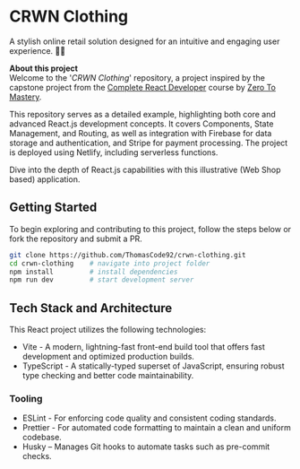 # CRWN Clothing

A stylish online retail solution designed for an intuitive and engaging user experience. 👔👗

**About this project**<br />
Welcome to the '_CRWN Clothing_' repository, a project inspired by the capstone project from the [Complete React Developer](https://www.udemy.com/course/complete-react-developer-zero-to-mastery/) course by [Zero To Mastery](https://zerotomastery.io/).

This repository serves as a detailed example, highlighting both core and advanced React.js development concepts. It covers Components, State Management, and Routing, as well as integration with Firebase for data storage and authentication, and Stripe for payment processing. The project is deployed using Netlify, including serverless functions.

Dive into the depth of React.js capabilities with this illustrative (Web Shop based) application.

## Getting Started

To begin exploring and contributing to this project, follow the steps below or fork the repository and submit a PR.

```bash
git clone https://github.com/ThomasCode92/crwn-clothing.git
cd crwn-clothing    # navigate into project folder
npm install         # install dependencies
npm run dev         # start development server
```

## Tech Stack and Architecture

This React project utilizes the following technologies:

- Vite - A modern, lightning-fast front-end build tool that offers fast development and optimized production builds.
- TypeScript - A statically-typed superset of JavaScript, ensuring robust type checking and better code maintainability.

### Tooling

- ESLint - For enforcing code quality and consistent coding standards.
- Prettier - For automated code formatting to maintain a clean and uniform codebase.
- Husky – Manages Git hooks to automate tasks such as pre-commit checks.
